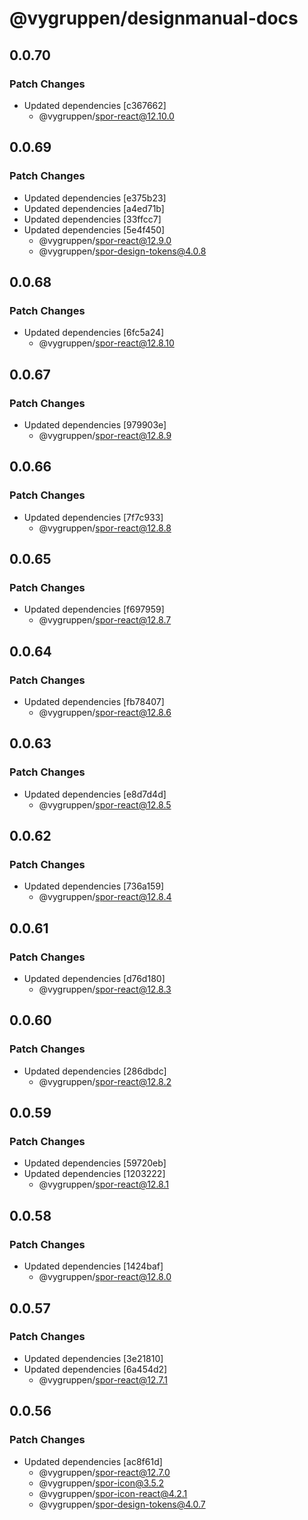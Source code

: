# @vygruppen/designmanual-docs

## 0.0.70

### Patch Changes

- Updated dependencies [c367662]
  - @vygruppen/spor-react@12.10.0

## 0.0.69

### Patch Changes

- Updated dependencies [e375b23]
- Updated dependencies [a4ed71b]
- Updated dependencies [33ffcc7]
- Updated dependencies [5e4f450]
  - @vygruppen/spor-react@12.9.0
  - @vygruppen/spor-design-tokens@4.0.8

## 0.0.68

### Patch Changes

- Updated dependencies [6fc5a24]
  - @vygruppen/spor-react@12.8.10

## 0.0.67

### Patch Changes

- Updated dependencies [979903e]
  - @vygruppen/spor-react@12.8.9

## 0.0.66

### Patch Changes

- Updated dependencies [7f7c933]
  - @vygruppen/spor-react@12.8.8

## 0.0.65

### Patch Changes

- Updated dependencies [f697959]
  - @vygruppen/spor-react@12.8.7

## 0.0.64

### Patch Changes

- Updated dependencies [fb78407]
  - @vygruppen/spor-react@12.8.6

## 0.0.63

### Patch Changes

- Updated dependencies [e8d7d4d]
  - @vygruppen/spor-react@12.8.5

## 0.0.62

### Patch Changes

- Updated dependencies [736a159]
  - @vygruppen/spor-react@12.8.4

## 0.0.61

### Patch Changes

- Updated dependencies [d76d180]
  - @vygruppen/spor-react@12.8.3

## 0.0.60

### Patch Changes

- Updated dependencies [286dbdc]
  - @vygruppen/spor-react@12.8.2

## 0.0.59

### Patch Changes

- Updated dependencies [59720eb]
- Updated dependencies [1203222]
  - @vygruppen/spor-react@12.8.1

## 0.0.58

### Patch Changes

- Updated dependencies [1424baf]
  - @vygruppen/spor-react@12.8.0

## 0.0.57

### Patch Changes

- Updated dependencies [3e21810]
- Updated dependencies [6a454d2]
  - @vygruppen/spor-react@12.7.1

## 0.0.56

### Patch Changes

- Updated dependencies [ac8f61d]
  - @vygruppen/spor-react@12.7.0
  - @vygruppen/spor-icon@3.5.2
  - @vygruppen/spor-icon-react@4.2.1
  - @vygruppen/spor-design-tokens@4.0.7
